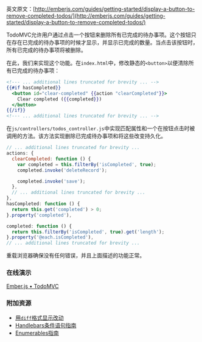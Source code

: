 英文原文：[http://emberjs.com/guides/getting-started/display-a-button-to-remove-completed-todos/](http://emberjs.com/guides/getting-started/display-a-button-to-remove-completed-todos/)

TodoMVC允许用户通过点击一个按钮来删除所有已完成的待办事项。这个按钮只在存在已完成的待办事项的时候才显示，并显示已完成的数量。当点击该按钮时，所有已完成的待办事项将被删除。

在此，我们来实现这个功能。在`index.html`中，修改静态的`<button>`以便清除所有已完成的待办事项：

```handlebars
<!--- ... additional lines truncated for brevity ... -->
{{#if hasCompleted}}
  <button id="clear-completed" {{action "clearCompleted"}}>
    Clear completed ({{completed}})
  </button>
{{/if}}
<!--- ... additional lines truncated for brevity ... -->
```

在`js/controllers/todos_controller.js`中实现匹配属性和一个在按钮点击时被调用的方法。该方法实现删除已完成待办事项和将这些改变持久化。

```javascript
// ... additional lines truncated for brevity ...
actions: {
  clearCompleted: function () {
    var completed = this.filterBy('isCompleted', true);
    completed.invoke('deleteRecord');

    completed.invoke('save');
  },
  // ... additional lines truncated for brevity ...
},
hasCompleted: function () {
  return this.get('completed') > 0;
}.property('completed'),

completed: function () {
  return this.filterBy('isCompleted', true).get('length');
}.property('@each.isCompleted'),
// ... additional lines truncated for brevity ...
```

重载浏览器确保没有任何错误，并且上面描述的功能正常。

### 在线演示

<a class="jsbin-embed" href="http://jsbin.com/ULovoJI/1/embed?live">Ember.js • TodoMVC</a><script src="http://static.jsbin.com/js/embed.js"></script>

### 附加资源

  * [用`diff`格式显示改动](https://github.com/emberjs/quickstart-code-sample/commit/1da450a8d693f083873a086d0d21e031ee3c129e)
  * [Handlebars条件语句指南](/guides/templates/conditionals)
  * [Enumerables指南](/guides/enumerables)
